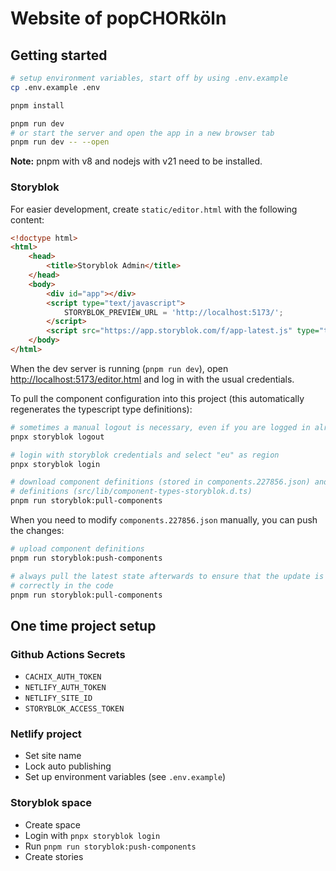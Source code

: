 # Website of popCHORköln

## Getting started

```sh
# setup environment variables, start off by using .env.example
cp .env.example .env

pnpm install

pnpm run dev
# or start the server and open the app in a new browser tab
pnpm run dev -- --open
```

**Note:** pnpm with v8 and nodejs with v21 need to be installed.

### Storyblok

For easier development, create `static/editor.html` with the following content:

```html
<!doctype html>
<html>
    <head>
        <title>Storyblok Admin</title>
    </head>
    <body>
        <div id="app"></div>
        <script type="text/javascript">
            STORYBLOK_PREVIEW_URL = 'http://localhost:5173/';
        </script>
        <script src="https://app.storyblok.com/f/app-latest.js" type="text/javascript"></script>
    </body>
</html>
```

When the dev server is running (`pnpm run dev`), open <http://localhost:5173/editor.html> and log in with the usual
credentials.

To pull the component configuration into this project (this automatically regenerates the typescript type definitions):

```sh
# sometimes a manual logout is necessary, even if you are logged in already
pnpx storyblok logout

# login with storyblok credentials and select "eu" as region
pnpx storyblok login

# download component definitions (stored in components.227856.json) and update ts
# definitions (src/lib/component-types-storyblok.d.ts)
pnpm run storyblok:pull-components
```

When you need to modify `components.227856.json` manually, you can push the changes:

```sh
# upload component definitions
pnpm run storyblok:push-components

# always pull the latest state afterwards to ensure that the update is reflected
# correctly in the code
pnpm run storyblok:pull-components
```

## One time project setup

### Github Actions Secrets

-   `CACHIX_AUTH_TOKEN`
-   `NETLIFY_AUTH_TOKEN`
-   `NETLIFY_SITE_ID`
-   `STORYBLOK_ACCESS_TOKEN`

### Netlify project

-   Set site name
-   Lock auto publishing
-   Set up environment variables (see `.env.example`)

### Storyblok space

-   Create space
-   Login with `pnpx storyblok login`
-   Run `pnpm run storyblok:push-components`
-   Create stories
